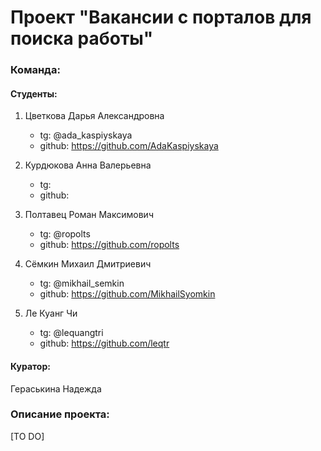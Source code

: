 # Проект "Вакансии с порталов для поиска работы"

### Команда:

#### Студенты:

1. Цветкова Дарья Александровна
    - tg: @ada_kaspiyskaya
    - github: https://github.com/AdaKaspiyskaya
2. Курдюкова Анна Валерьевна
    - tg:
    - github:
3. Полтавец Роман Максимович
    - tg: @ropolts
    - github: https://github.com/ropolts

4. Сёмкин Михаил Дмитриевич
    - tg: @mikhail_semkin
    - github: https://github.com/MikhailSyomkin

5. Ле Куанг Чи
    - tg: @lequangtri
    - github: https://github.com/leqtr

#### Куратор:

Гераськина Надежда

### Описание проекта:

[TO DO]

